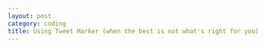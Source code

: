 ```yaml
---
layout: post
category: coding
title: Using Tweet Marker (when the best is not what's right for you)
---
```

